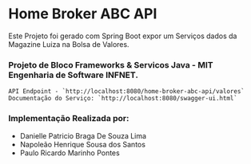 # Home Broker ABC API

Este Projeto foi gerado com Spring Boot expor um Serviços dados da Magazine Luiza na Bolsa de Valores.

### Projeto de Bloco Frameworks & Servicos Java - MIT Engenharia de Software INFNET.

	API Endpoint - `http://localhost:8080/home-broker-abc-api/valores`
	Documentação do Serviço: `http://localhost:8080/swagger-ui.html`
	
### Implementação Realizada por:

- Danielle Patricio Braga De Souza Lima
- Napoleão Henrique Sousa dos Santos
- Paulo Ricardo Marinho Pontes